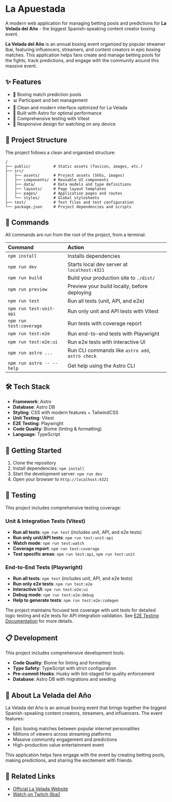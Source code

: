 # La Apuestada

A modern web application for managing betting pools and predictions for **La Velada del Año** - the biggest Spanish-speaking content creator boxing event.

**La Velada del Año** is an annual boxing event organized by popular streamer Ibai, featuring influencers, streamers, and content creators in epic boxing matches. This application helps fans create and manage betting pools for the fights, track predictions, and engage with the community around this massive event.

## ✨ Features

- 🥊 Boxing match prediction pools
- 📊 Participant and bet management  
- 🎯 Clean and modern interface optimized for La Velada
- 🚀 Built with Astro for optimal performance
- 🧪 Comprehensive testing with Vitest
- 📱 Responsive design for watching on any device


## 🚀 Project Structure

The project follows a clean and organized structure:

```text
/
├── public/          # Static assets (favicon, images, etc.)
├── src/
│   ├── assets/      # Project assets (SVGs, images)
│   ├── components/  # Reusable UI components
│   ├── data/        # Data models and type definitions
│   ├── layouts/     # Page layout templates
│   ├── pages/       # Application pages and routes
│   └── styles/      # Global stylesheets
├── test/            # Test files and test configuration
└── package.json     # Project dependencies and scripts
```

## 🧞 Commands

All commands are run from the root of the project, from a terminal:

| Command                   | Action                                           |
| :------------------------ | :----------------------------------------------- |
| `npm install`             | Installs dependencies                            |
| `npm run dev`             | Starts local dev server at `localhost:4321`      |
| `npm run build`           | Build your production site to `./dist/`          |
| `npm run preview`         | Preview your build locally, before deploying     |
| `npm run test`            | Run all tests (unit, API, and e2e)              |
| `npm run test:unit-api`   | Run only unit and API tests with Vitest         |
| `npm run test:coverage`   | Run tests with coverage report                  |
| `npm run test:e2e`        | Run end-to-end tests with Playwright            |
| `npm run test:e2e:ui`     | Run e2e tests with interactive UI               |
| `npm run astro ...`       | Run CLI commands like `astro add`, `astro check` |
| `npm run astro -- --help` | Get help using the Astro CLI                     |

## 🛠️ Tech Stack

- **Framework**: Astro
- **Database**: Astro DB
- **Styling**: CSS with modern features + TailwindCSS
- **Unit Testing**: Vitest
- **E2E Testing**: Playwright
- **Code Quality**: Biome (linting & formatting)
- **Language**: TypeScript

## 🚀 Getting Started

1. Clone the repository
2. Install dependencies: `npm install`
3. Start the development server: `npm run dev`
4. Open your browser to `http://localhost:4321`

## 🧪 Testing

This project includes comprehensive testing coverage:

### Unit & Integration Tests (Vitest)
- **Run all tests**: `npm run test` (includes unit, API, and e2e tests)
- **Run only unit/API tests**: `npm run test:unit-api`
- **Watch mode**: `npm run test:watch`
- **Coverage report**: `npm run test:coverage`
- **Test specific areas**: `npm run test:api`, `npm run test:unit`

### End-to-End Tests (Playwright)
- **Run all tests**: `npm test` (includes unit, API, and e2e tests)
- **Run only e2e tests**: `npm run test:e2e`
- **Interactive UI**: `npm run test:e2e:ui`
- **Debug mode**: `npm run test:e2e:debug`
- **Help to generate tests**: `npm run test:e2e:codegen`

The project maintains focused test coverage with unit tests for detailed logic testing and e2e tests for API integration validation. See [E2E Testing Documentation](./docs/e2e-testing.md) for more details.

## 📋 Development

This project includes comprehensive development tools:
- **Code Quality**: Biome for linting and formatting
- **Type Safety**: TypeScript with strict configuration
- **Pre-commit Hooks**: Husky with lint-staged for quality enforcement
- **Database**: Astro DB with migrations and seeding

## 🥊 About La Velada del Año

La Velada del Año is an annual boxing event that brings together the biggest Spanish-speaking content creators, streamers, and influencers. The event features:

- Epic boxing matches between popular internet personalities
- Millions of viewers across streaming platforms
- Massive community engagement and predictions
- High-production value entertainment event

This application helps fans engage with the event by creating betting pools, making predictions, and sharing the excitement with friends.

## 🔗 Related Links

- [Official La Velada Website](https://www.infolavelada.com/)
- [Watch on Twitch (Ibai)](https://twitch.tv/ibai)

